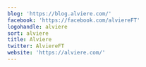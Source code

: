 ```yaml
---
blog: 'https://blog.alviere.com/'
facebook: 'https://facebook.com/alviereFT'
logohandle: alviere
sort: alviere
title: Alviere
twitter: AlviereFT
website: 'https://alviere.com/'
---
```


